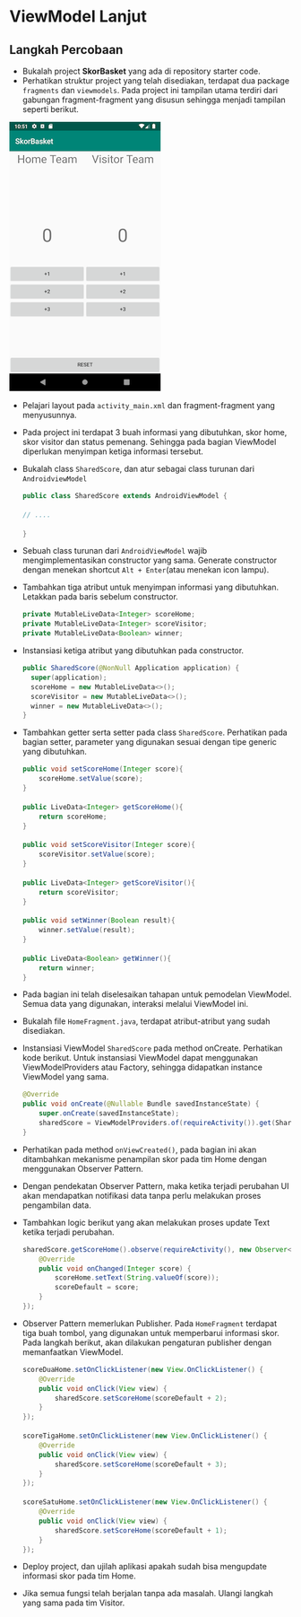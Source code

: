 # ViewModel Lanjut

## Langkah Percobaan

- Bukalah project **SkorBasket** yang ada di repository starter code.
- Perhatikan struktur project yang telah disediakan, terdapat dua package
 `fragments` dan `viewmodels`. Pada project ini tampilan utama terdiri dari
 gabungan fragment-fragment yang disusun sehingga menjadi tampilan seperti
 berikut.

 ![Layout](./images/layout-skor-basket.png)

- Pelajari layout pada `activity_main.xml` dan fragment-fragment yang
 menyusunnya.
- Pada project ini terdapat 3 buah informasi yang dibutuhkan, skor home, skor
 visitor dan status pemenang. Sehingga pada bagian ViewModel diperlukan
 menyimpan ketiga informasi tersebut.
- Bukalah class `SharedScore`, dan atur sebagai class turunan dari
 `AndroidviewModel`

  ```java
  public class SharedScore extends AndroidViewModel {

  // ....

  }
  ```
- Sebuah class turunan dari `AndroidViewModel` wajib mengimplementasikan
 constructor yang sama. Generate constructor dengan menekan shortcut `Alt +
 Enter`(atau menekan icon lampu).
- Tambahkan tiga atribut untuk menyimpan informasi yang dibutuhkan. Letakkan
 pada baris sebelum constructor.

  ```java
  private MutableLiveData<Integer> scoreHome;
  private MutableLiveData<Integer> scoreVisitor;
  private MutableLiveData<Boolean> winner;
  ```

- Instansiasi ketiga atribut yang dibutuhkan pada constructor.

  ```java
  public SharedScore(@NonNull Application application) {
    super(application);
    scoreHome = new MutableLiveData<>();
    scoreVisitor = new MutableLiveData<>();
    winner = new MutableLiveData<>();
  }
  ```

- Tambahkan getter serta setter pada class `SharedScore`. Perhatikan pada bagian
 setter, parameter yang digunakan sesuai dengan tipe generic yang dibutuhkan.

  ```java
  public void setScoreHome(Integer score){
      scoreHome.setValue(score);
  }

  public LiveData<Integer> getScoreHome(){
      return scoreHome;
  }

  public void setScoreVisitor(Integer score){
      scoreVisitor.setValue(score);
  }

  public LiveData<Integer> getScoreVisitor(){
      return scoreVisitor;
  }

  public void setWinner(Boolean result){
      winner.setValue(result);
  }

  public LiveData<Boolean> getWinner(){
      return winner;
  }
  ```

- Pada bagian ini telah diselesaikan tahapan untuk pemodelan ViewModel. Semua
 data yang digunakan, interaksi melalui ViewModel ini.

- Bukalah file `HomeFragment.java`, terdapat atribut-atribut yang sudah
 disediakan.
- Instansiasi ViewModel `SharedScore` pada method onCreate. Perhatikan kode
 berikut. Untuk instansiasi ViewModel dapat menggunakan ViewModelProviders atau
 Factory, sehingga didapatkan instance ViewModel yang sama.

  ```java
  @Override
  public void onCreate(@Nullable Bundle savedInstanceState) {
      super.onCreate(savedInstanceState);
      sharedScore = ViewModelProviders.of(requireActivity()).get(SharedScore.class);
  }
  ```

- Perhatikan pada method `onViewCreated()`, pada bagian ini akan ditambahkan
  mekanisme penampilan skor pada tim Home dengan menggunakan Observer Pattern.

- Dengan pendekatan Observer Pattern, maka ketika terjadi perubahan UI akan
 mendapatkan notifikasi data tanpa perlu melakukan proses pengambilan data.

- Tambahkan logic berikut yang akan melakukan proses update Text ketika terjadi
 perubahan.

  ```java
  sharedScore.getScoreHome().observe(requireActivity(), new Observer<Integer>() {
      @Override
      public void onChanged(Integer score) {
          scoreHome.setText(String.valueOf(score));
          scoreDefault = score;
      }
  });
  ```
- Observer Pattern memerlukan Publisher. Pada `HomeFragment` terdapat tiga buah
 tombol, yang digunakan untuk memperbarui informasi skor. Pada langkah berikut,
 akan dilakukan pengaturan publisher dengan memanfaatkan ViewModel.

  ```java
  scoreDuaHome.setOnClickListener(new View.OnClickListener() {
      @Override
      public void onClick(View view) {
          sharedScore.setScoreHome(scoreDefault + 2);
      }
  });

  scoreTigaHome.setOnClickListener(new View.OnClickListener() {
      @Override
      public void onClick(View view) {
          sharedScore.setScoreHome(scoreDefault + 3);
      }
  });

  scoreSatuHome.setOnClickListener(new View.OnClickListener() {
      @Override
      public void onClick(View view) {
          sharedScore.setScoreHome(scoreDefault + 1);
      }
  });
  ```

- Deploy project, dan ujilah aplikasi apakah sudah bisa mengupdate informasi
 skor pada tim Home.
- Jika semua fungsi telah berjalan tanpa ada masalah. Ulangi langkah yang sama
  pada tim Visitor.
